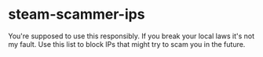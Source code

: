 # steam-scammer-ips
You're supposed to use this responsibly. If you break your local laws it's not my fault. Use this list to block IPs that might try to scam you in the future.
